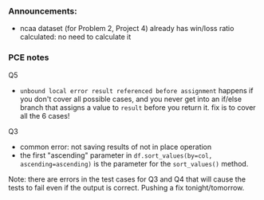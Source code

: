 
### Announcements:
- ncaa dataset (for Problem 2, Project 4) already has win/loss ratio calculated: no need to calculate it

### PCE notes

Q5
- `unbound local error result referenced before assignment` happens if you don't cover all possible cases, and you never get into an if/else branch that assigns a value to `result` before you return it. fix is to cover all the 6 cases!

Q3
- common error: not saving results of not in place operation
- the first "ascending" parameter in `df.sort_values(by=col, ascending=ascending)` is the parameter for the `sort_values()` method. 

Note: there are errors in the test cases for Q3 and Q4 that will cause the tests to fail even if the output is correct. Pushing a fix tonight/tomorrow.
